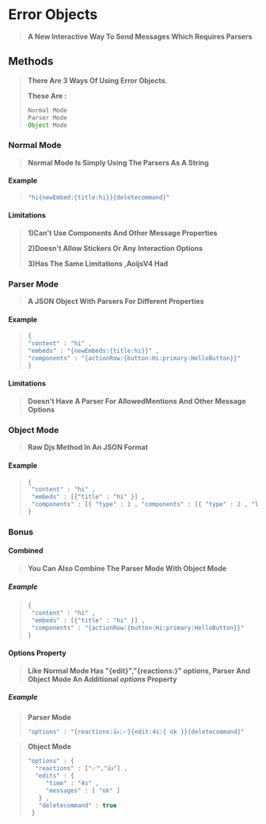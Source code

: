 # Error Objects
> **A New Interactive Way To Send Messages Which Requires Parsers**

## Methods
> **There Are 3 Ways Of Using Error Objects.**
>
> **These Are :**
> ```js
> Normal Mode
> Parser Mode
> Object Mode
> ```

### Normal Mode 
>**Normal Mode Is Simply Using The Parsers As A String**
#### Example
>```js
>"hi{newEmbed:{title:hi}}{deletecommand}"
>```
#### Limitations 


>**1)Can't Use Components And Other Message Properties**
>
>**2)Doesn't Allow Stickers Or Any Interaction Options**
>
>**3)Has The Same Limitations ,AoijsV4 Had**
>
### Parser Mode 
>**A JSON Object With Parsers For Different Properties**
#### Example
>```js
> {
> "content" : "hi" ,
> "embeds" : "{newEmbeds:{title:hi}}" ,
> "components" : "{actionRow:{button:Hi:primary:HelloButton}}"
> }
> ```
#### Limitations 
> **Doesn't Have A Parser For AllowedMentions And Other Message Options**
### Object Mode 
>**Raw Djs Method In An JSON Format**
#### Example
>```js
> {
>  "content" : "hi" ,
>  "embeds" : [{"title" : "hi" }] ,
>  "components" : [{ "type" : 1 , "components" : [{ "type" : 2 , "label" : "Hi" , "style" : 1 , "customId" : "HelloButton" }]}]
> }
> ```
### Bonus 
#### Combined 
> **You Can Also Combine The Parser Mode With Object Mode**
##### Example 
>```js
> { 
>  "content" : "hi" ,
>  "embeds" : [{"title" : "hi" }] ,
>  "components" : "{actionRow:{button:Hi:primary:HelloButton}}"
> }
> ``` 
#### Options Property 
>**Like Normal Mode Has "{edit}","{reactions:}" options, Parser And Object Mode An Additional _options_ Property**
##### Example 
>**Parser Mode**
>```js
> "options" : "{reactions:👍:✅}{edit:4s:{ ok }}{deletecommand}"
> ```

>**Object Mode**
>```js
> "options" : {
>   "reactions" : ["✅","👍"] ,
>   "edits" : { 
>      "time" : "4s" ,
>      "messages" : [ "ok" ] 
>    } ,
>    "deletecommand" : true 
>  }
> ```
